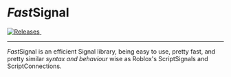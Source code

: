 # *Fast*Signal

<a href="https://github.com/LucasMZReal/FastSignal/releases">
    <img alt="Releases" src="https://img.shields.io/github/v/release/LucasMZReal/FastSignal">
</a> <a href="https://github.com/LucasMZReal/FastSignal">
    <img alt="" src="https://img.shields.io/github/downloads/LucasMZReal/FastSignal/total">
</a>

---


*Fast*Signal is an efficient Signal library, being easy to use, pretty fast, and pretty similar *syntax and behaviour* wise as Roblox's ScriptSignals and ScriptConnections.
